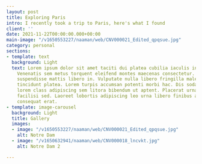 ```yaml
---
layout: post
title: Exploring Paris
intro: I recently took a trip to Paris, here's what I found
client: ''
date: 2021-11-22T00:00:00.000+00:00
main-image: "/v1650553227/naaman/web/CNV000021_Edited_qpqsue.jpg"
category: personal
sections:
- template: text
  background: Light
  text: Lorem ipsum dolor sit amet taciti dui platea cubilia iaculis interdum mattis.
    Venenatis sem metus torquent eleifend montes maecenas consectetur. Felis luctus
    suspendisse mattis libero in. Vulputate nulla libero fringilla malesuada senectus
    tincidunt platea. Lorem turpis accumsan potenti morbi hac. Dis sodales imperdiet
    lorem class adipiscing sem litora bibendum ut aptent. Placerat urna lacus nec
    facilisi sed. Laoreet lobortis adipiscing leo urna libero finibus ante eleifend
    consequat erat.
- template: image-carousel
  background: Light
  title: Gallery
  images:
  - image: "/v1650553227/naaman/web/CNV000021_Edited_qpqsue.jpg"
    alt: Notre Dam
  - image: "/v1650632941/naaman/web/CNV000018_lncvkt.jpg"
    alt: Notre Dam 2

---
```

